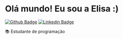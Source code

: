 # Olá mundo! Eu sou a Elisa :)

[![Github Badge](https://img.shields.io/badge/-Github-000?style=flat-square&logo=Github&logoColor=white&link=https://github.com/Lisacastil)](https://github.com/Lisacastil)
[![Linkedin Badge](https://img.shields.io/badge/-LinkedIn-blue?style=flat-square&logo=Linkedin&logoColor=white&link=https://www.linkedin.com/in/elisacastilho/)](https://www.linkedin.com/in/elisacastilho/)

📚 Estudante de programação 